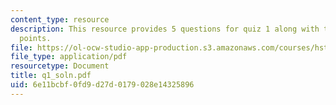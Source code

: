 ```yaml
---
content_type: resource
description: This resource provides 5 questions for quiz 1 along with their grading
  points.
file: https://ol-ocw-studio-app-production.s3.amazonaws.com/courses/hst-947-medical-artificial-intelligence-spring-2005/6e11bcbf0fd9d27d0179028e14325896_q1_soln.pdf
file_type: application/pdf
resourcetype: Document
title: q1_soln.pdf
uid: 6e11bcbf-0fd9-d27d-0179-028e14325896
---
```

